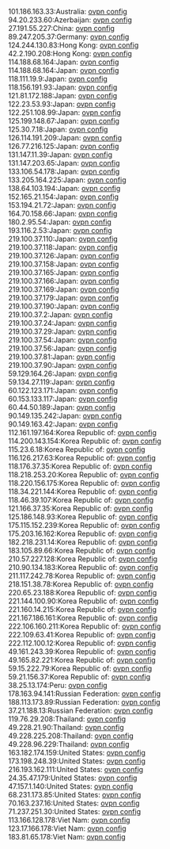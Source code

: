 101.186.163.33:Australia: [ovpn config](vpn/101_186_163_33.ovpn)  
94.20.233.60:Azerbaijan: [ovpn config](vpn/94_20_233_60.ovpn)  
27.191.55.227:China: [ovpn config](vpn/27_191_55_227.ovpn)  
89.247.205.37:Germany: [ovpn config](vpn/89_247_205_37.ovpn)  
124.244.130.83:Hong Kong: [ovpn config](vpn/124_244_130_83.ovpn)  
42.2.190.208:Hong Kong: [ovpn config](vpn/42_2_190_208.ovpn)  
114.188.68.164:Japan: [ovpn config](vpn/114_188_68_164.ovpn)  
114.188.68.164:Japan: [ovpn config](vpn/114_188_68_164.ovpn)  
118.111.19.9:Japan: [ovpn config](vpn/118_111_19_9.ovpn)  
118.156.191.93:Japan: [ovpn config](vpn/118_156_191_93.ovpn)  
121.81.172.188:Japan: [ovpn config](vpn/121_81_172_188.ovpn)  
122.23.53.93:Japan: [ovpn config](vpn/122_23_53_93.ovpn)  
122.251.108.99:Japan: [ovpn config](vpn/122_251_108_99.ovpn)  
125.199.148.67:Japan: [ovpn config](vpn/125_199_148_67.ovpn)  
125.30.7.18:Japan: [ovpn config](vpn/125_30_7_18.ovpn)  
126.114.191.209:Japan: [ovpn config](vpn/126_114_191_209.ovpn)  
126.77.216.125:Japan: [ovpn config](vpn/126_77_216_125.ovpn)  
131.147.11.39:Japan: [ovpn config](vpn/131_147_11_39.ovpn)  
131.147.203.65:Japan: [ovpn config](vpn/131_147_203_65.ovpn)  
133.106.54.178:Japan: [ovpn config](vpn/133_106_54_178.ovpn)  
133.205.164.225:Japan: [ovpn config](vpn/133_205_164_225.ovpn)  
138.64.103.194:Japan: [ovpn config](vpn/138_64_103_194.ovpn)  
152.165.21.154:Japan: [ovpn config](vpn/152_165_21_154.ovpn)  
153.194.21.72:Japan: [ovpn config](vpn/153_194_21_72.ovpn)  
164.70.158.66:Japan: [ovpn config](vpn/164_70_158_66.ovpn)  
180.2.95.54:Japan: [ovpn config](vpn/180_2_95_54.ovpn)  
193.116.2.53:Japan: [ovpn config](vpn/193_116_2_53.ovpn)  
219.100.37.110:Japan: [ovpn config](vpn/219_100_37_110.ovpn)  
219.100.37.118:Japan: [ovpn config](vpn/219_100_37_118.ovpn)  
219.100.37.126:Japan: [ovpn config](vpn/219_100_37_126.ovpn)  
219.100.37.158:Japan: [ovpn config](vpn/219_100_37_158.ovpn)  
219.100.37.165:Japan: [ovpn config](vpn/219_100_37_165.ovpn)  
219.100.37.166:Japan: [ovpn config](vpn/219_100_37_166.ovpn)  
219.100.37.169:Japan: [ovpn config](vpn/219_100_37_169.ovpn)  
219.100.37.179:Japan: [ovpn config](vpn/219_100_37_179.ovpn)  
219.100.37.190:Japan: [ovpn config](vpn/219_100_37_190.ovpn)  
219.100.37.2:Japan: [ovpn config](vpn/219_100_37_2.ovpn)  
219.100.37.24:Japan: [ovpn config](vpn/219_100_37_24.ovpn)  
219.100.37.29:Japan: [ovpn config](vpn/219_100_37_29.ovpn)  
219.100.37.54:Japan: [ovpn config](vpn/219_100_37_54.ovpn)  
219.100.37.56:Japan: [ovpn config](vpn/219_100_37_56.ovpn)  
219.100.37.81:Japan: [ovpn config](vpn/219_100_37_81.ovpn)  
219.100.37.90:Japan: [ovpn config](vpn/219_100_37_90.ovpn)  
59.129.164.26:Japan: [ovpn config](vpn/59_129_164_26.ovpn)  
59.134.27.119:Japan: [ovpn config](vpn/59_134_27_119.ovpn)  
60.122.123.171:Japan: [ovpn config](vpn/60_122_123_171.ovpn)  
60.153.133.117:Japan: [ovpn config](vpn/60_153_133_117.ovpn)  
60.44.50.189:Japan: [ovpn config](vpn/60_44_50_189.ovpn)  
90.149.135.242:Japan: [ovpn config](vpn/90_149_135_242.ovpn)  
90.149.163.42:Japan: [ovpn config](vpn/90_149_163_42.ovpn)  
112.161.197.164:Korea Republic of: [ovpn config](vpn/112_161_197_164.ovpn)  
114.200.143.154:Korea Republic of: [ovpn config](vpn/114_200_143_154.ovpn)  
115.23.6.18:Korea Republic of: [ovpn config](vpn/115_23_6_18.ovpn)  
116.126.217.63:Korea Republic of: [ovpn config](vpn/116_126_217_63.ovpn)  
118.176.37.35:Korea Republic of: [ovpn config](vpn/118_176_37_35.ovpn)  
118.218.253.20:Korea Republic of: [ovpn config](vpn/118_218_253_20.ovpn)  
118.220.156.175:Korea Republic of: [ovpn config](vpn/118_220_156_175.ovpn)  
118.34.221.144:Korea Republic of: [ovpn config](vpn/118_34_221_144.ovpn)  
118.46.39.107:Korea Republic of: [ovpn config](vpn/118_46_39_107.ovpn)  
121.166.37.35:Korea Republic of: [ovpn config](vpn/121_166_37_35.ovpn)  
125.186.148.93:Korea Republic of: [ovpn config](vpn/125_186_148_93.ovpn)  
175.115.152.239:Korea Republic of: [ovpn config](vpn/175_115_152_239.ovpn)  
175.203.16.162:Korea Republic of: [ovpn config](vpn/175_203_16_162.ovpn)  
182.218.231.14:Korea Republic of: [ovpn config](vpn/182_218_231_14.ovpn)  
183.105.89.66:Korea Republic of: [ovpn config](vpn/183_105_89_66.ovpn)  
210.57.227.128:Korea Republic of: [ovpn config](vpn/210_57_227_128.ovpn)  
210.90.134.183:Korea Republic of: [ovpn config](vpn/210_90_134_183.ovpn)  
211.117.242.78:Korea Republic of: [ovpn config](vpn/211_117_242_78.ovpn)  
218.151.38.78:Korea Republic of: [ovpn config](vpn/218_151_38_78.ovpn)  
220.65.23.188:Korea Republic of: [ovpn config](vpn/220_65_23_188.ovpn)  
221.144.100.90:Korea Republic of: [ovpn config](vpn/221_144_100_90.ovpn)  
221.160.14.215:Korea Republic of: [ovpn config](vpn/221_160_14_215.ovpn)  
221.167.186.161:Korea Republic of: [ovpn config](vpn/221_167_186_161.ovpn)  
222.106.160.211:Korea Republic of: [ovpn config](vpn/222_106_160_211.ovpn)  
222.109.63.41:Korea Republic of: [ovpn config](vpn/222_109_63_41.ovpn)  
222.112.100.12:Korea Republic of: [ovpn config](vpn/222_112_100_12.ovpn)  
49.161.243.39:Korea Republic of: [ovpn config](vpn/49_161_243_39.ovpn)  
49.165.82.221:Korea Republic of: [ovpn config](vpn/49_165_82_221.ovpn)  
59.15.222.79:Korea Republic of: [ovpn config](vpn/59_15_222_79.ovpn)  
59.21.156.37:Korea Republic of: [ovpn config](vpn/59_21_156_37.ovpn)  
38.25.13.174:Peru: [ovpn config](vpn/38_25_13_174.ovpn)  
178.163.94.141:Russian Federation: [ovpn config](vpn/178_163_94_141.ovpn)  
188.113.173.89:Russian Federation: [ovpn config](vpn/188_113_173_89.ovpn)  
37.21.188.13:Russian Federation: [ovpn config](vpn/37_21_188_13.ovpn)  
119.76.29.208:Thailand: [ovpn config](vpn/119_76_29_208.ovpn)  
49.228.21.90:Thailand: [ovpn config](vpn/49_228_21_90.ovpn)  
49.228.225.208:Thailand: [ovpn config](vpn/49_228_225_208.ovpn)  
49.228.96.229:Thailand: [ovpn config](vpn/49_228_96_229.ovpn)  
163.182.174.159:United States: [ovpn config](vpn/163_182_174_159.ovpn)  
173.198.248.39:United States: [ovpn config](vpn/173_198_248_39.ovpn)  
216.193.162.111:United States: [ovpn config](vpn/216_193_162_111.ovpn)  
24.35.47.179:United States: [ovpn config](vpn/24_35_47_179.ovpn)  
47.157.1.140:United States: [ovpn config](vpn/47_157_1_140.ovpn)  
68.231.173.85:United States: [ovpn config](vpn/68_231_173_85.ovpn)  
70.163.237.16:United States: [ovpn config](vpn/70_163_237_16.ovpn)  
71.237.251.30:United States: [ovpn config](vpn/71_237_251_30.ovpn)  
113.166.128.178:Viet Nam: [ovpn config](vpn/113_166_128_178.ovpn)  
123.17.166.178:Viet Nam: [ovpn config](vpn/123_17_166_178.ovpn)  
183.81.65.178:Viet Nam: [ovpn config](vpn/183_81_65_178.ovpn)  
